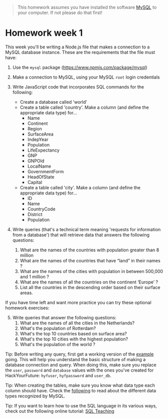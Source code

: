 > This homework assumes you have installed the software [MySQL](https://dev.mysql.com/downloads/mysql/) to your computer. If not please do that first!

# Homework week 1

This week you'll be writing a Node.js file that makes a connection to a MySQL database instance. These are the requirements that the file must have:

1. Use the `mysql` package (https://www.npmjs.com/package/mysql)
2. Make a connection to MySQL, using your MySQL `root` login credentials
3. Write JavaScript code that incorporates SQL commands for the following:

   - Create a database called 'world'
   - Create a table called 'country'. Make a column (and define the appropriate data type) for...
     - Name
     - Continent
     - Region
     - SurfaceArea
     - IndepYear
     - Population
     - LifeExpectancy
     - GNP
     - GNPOld
     - LocalName
     - GovernmentForm
     - HeadOfState
     - Capital
   - Create a table called 'city'. Make a column (and define the appropriate data type) for...
     - ID
     - Name
     - CountryCode
     - District
     - Population

4. Write queries (that's a technical term meaning 'requests for information from a database') that will retrieve data that answers the following questions:
   1. What are the names of the countries with population greater than 8 million
   2. What are the names of the countries that have “land” in their names ?
   3. What are the names of the cities with population in between 500,000 and 1 million ?
   4. What are the names of all the countries on the continent ‘Europe’ ?
   5. List all the countries in the descending order based on their surface areas.

If you have time left and want more practice you can try these optional homework exercises:

5. Write queries that answer the following questions:
   1. What are the names of all the cities in the Netherlands?
   2. What's the population of Rotterdam?
   3. What's the top 10 countries based on surface area?
   4. What's the top 10 cities with the highest population?
   5. What's the population of the world ?

Tip: Before writing any query, first get a working version of the [example](https://www.npmjs.com/package/mysql#introduction) going. This will help you understand the basic structure of making a database connection and query. When doing this, make sure you replace the `user`, `password` and `database` values with the ones you've created for HackYourFuture: `hyfuser`, `hyfpassword` and `user_db`.

Tip: When creating the tables, make sure you know what data type each column should have. Check the [following](https://dzone.com/articles/mysql-data-types-an-overview-of-the-data-types-in) to read about the different data types recognized by MySQL.

Tip: If you want to learn how to use the SQL language in its various ways, check out the following online tutorial: [SQL Teaching](https://www.sqlteaching.com/)
